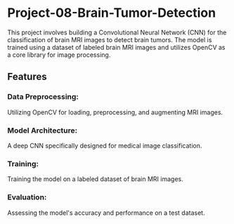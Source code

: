 # Project-08-Brain-Tumor-Detection

This project involves building a Convolutional Neural Network (CNN) for the classification of brain MRI images to detect brain tumors. The model is trained using a dataset of labeled brain MRI images and utilizes OpenCV as a core library for image processing.

## Features
### Data Preprocessing:
Utilizing OpenCV for loading, preprocessing, and augmenting MRI images.

### Model Architecture: 
A deep CNN specifically designed for medical image classification.

### Training:
Training the model on a labeled dataset of brain MRI images.

### Evaluation:
Assessing the model's accuracy and performance on a test dataset.
